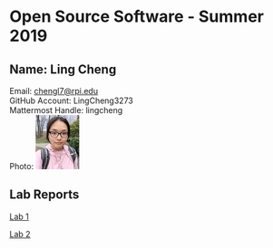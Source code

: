 # Open Source Software - Summer 2019

## Name: Ling Cheng
Email: chengl7@rpi.edu  
GitHub Account: LingCheng3273  
Mattermost Handle: lingcheng  
Photo: ![photo](labs/lab-01/images/photo.jpg)  

## Lab Reports
[Lab 1](labs/lab-01/lab01.md)

[Lab 2](https://github.com/LingCheng3273/OSS-Lab2Part1/blob/master/Lab2.md)
